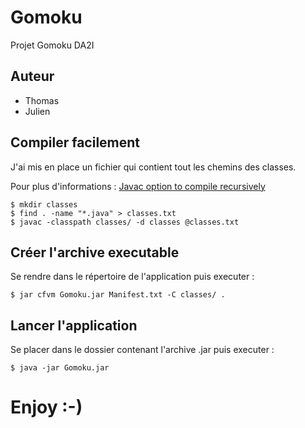 # Gomoku

Projet Gomoku DA2I

## Auteur

- Thomas
- Julien

## Compiler facilement

J'ai mis en place un fichier qui contient tout les chemins des classes. 

Pour plus d'informations : 
[Javac option to compile recursively](http://stackoverflow.com/questions/6623161/javac-option-to-compile-recursively)

	$ mkdir classes
	$ find . -name "*.java" > classes.txt
	$ javac -classpath classes/ -d classes @classes.txt

## Créer l'archive executable

Se rendre dans le répertoire de l'application puis executer :

	$ jar cfvm Gomoku.jar Manifest.txt -C classes/ .
	
## Lancer l'application

Se placer dans le dossier contenant l'archive .jar puis executer :

	$ java -jar Gomoku.jar
	
# Enjoy :-)
	

